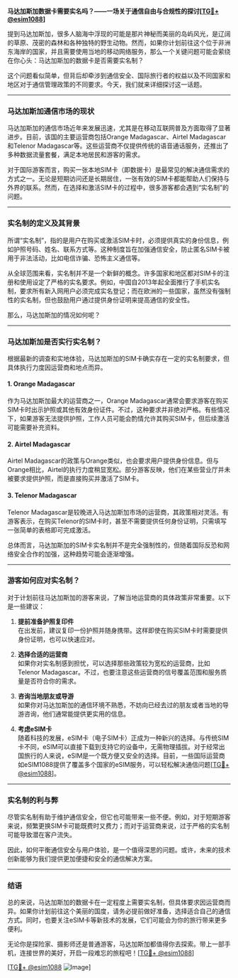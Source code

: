 **马达加斯加数据卡需要实名吗？——一场关于通信自由与合规性的探讨[[TG💪+ @esim1088](https://t.me/s/esim1088)]**

提到马达加斯加，很多人脑海中浮现的可能是那片神秘而美丽的岛屿风光，是辽阔的草原、茂密的森林和各种独特的野生动物。然而，如果你计划前往这个位于非洲东海岸的国家，并且需要使用当地的移动网络服务，那么一个关键问题可能会萦绕在你心头：马达加斯加的数据卡是否需要实名制？

这个问题看似简单，但背后却牵涉到通信安全、国际旅行者的权益以及不同国家和地区对于通信管理政策的不同要求。今天，我们就来详细探讨这一话题。

---

### 马达加斯加通信市场的现状

马达加斯加的通信市场近年来发展迅速，尤其是在移动互联网普及方面取得了显著进步。目前，该国的主要运营商包括Orange Madagascar、Airtel Madagascar和Telenor Madagascar等。这些运营商不仅提供传统的语音通话服务，还推出了多种数据流量套餐，满足本地居民和游客的需求。

对于国际游客而言，购买一张本地SIM卡（即数据卡）是最常见的解决通信需求的方式之一。无论是短期访问还是长期居住，一张有效的SIM卡都能帮助人们保持与外界的联系。然而，在选择和激活SIM卡的过程中，很多游客都会遇到“实名制”的问题。

---

### 实名制的定义及其背景

所谓“实名制”，指的是用户在购买或激活SIM卡时，必须提供真实的身份信息，例如护照号码、姓名、联系方式等。这种制度旨在加强通信安全，防止匿名SIM卡被用于非法活动，比如电信诈骗、恐怖主义通信等。

从全球范围来看，实名制并不是一个新鲜的概念。许多国家和地区都对SIM卡的注册和使用设定了严格的实名要求。例如，中国自2013年起全面推行了手机实名制，要求所有新入网用户必须完成实名登记；而在欧洲的一些国家，虽然没有强制性的实名制，但也鼓励用户通过提供身份证明来提高通信的安全性。

那么，马达加斯加的情况如何呢？

---

### 马达加斯加是否实行实名制？

根据最新的调查和实地体验，马达加斯加的SIM卡确实存在一定的实名制要求，但具体执行力度因运营商和地点而异。

#### 1. **Orange Madagascar**
作为马达加斯加最大的运营商之一，Orange Madagascar通常会要求游客在购买SIM卡时出示护照或其他有效身份证件。不过，这种要求并非绝对严格。有些情况下，如果游客无法提供护照，工作人员可能会酌情允许其购买SIM卡，但后续激活可能需要补充资料。

#### 2. **Airtel Madagascar**
Airtel Madagascar的政策与Orange类似，也会要求用户提供身份信息。但与Orange相比，Airtel的执行力度稍显宽松。部分游客反映，他们在某些营业厅并未被要求提供护照，而是直接购买并激活了SIM卡。

#### 3. **Telenor Madagascar**
Telenor Madagascar是较晚进入马达加斯加市场的运营商，其政策相对灵活。有游客表示，在购买Telenor的SIM卡时，甚至不需要提供任何身份证明，只需填写一张简单的表格即可完成激活。

总体而言，马达加斯加的SIM卡实名制并不是完全强制性的，但随着国际反恐和网络安全合作的加强，这种趋势可能会逐渐增强。

---

### 游客如何应对实名制？

对于计划前往马达加斯加的游客来说，了解当地运营商的具体政策非常重要。以下是一些建议：

1. **提前准备护照复印件**  
   在出发前，建议复印一份护照并随身携带。这样即使在购买SIM卡时需要提供身份证明，也可以快速应对。

2. **选择合适的运营商**  
   如果你对实名制感到担忧，可以选择那些政策较为宽松的运营商，比如Telenor Madagascar。不过，也要注意这些运营商的信号覆盖范围和服务质量是否符合你的需求。

3. **咨询当地朋友或导游**  
   如果你对马达加斯加的通信环境不熟悉，不妨向已经去过的朋友或者当地的导游咨询，他们通常能提供更实用的信息。

4. **考虑eSIM卡**  
   随着科技的发展，eSIM卡（电子SIM卡）正成为一种新兴的选择。与传统SIM卡不同，eSIM可以直接下载到支持它的设备中，无需物理插拔。对于经常出国旅行的人来说，eSIM是一个既方便又安全的选择。目前，一些国际运营商如eSIM1088提供了覆盖多个国家的eSIM服务，可以轻松解决通信问题[[TG💪+ @esim1088](https://t.me/s/esim1088)]。

---

### 实名制的利与弊

尽管实名制有助于维护通信安全，但它也可能带来一些不便。例如，对于短期游客来说，频繁更换SIM卡可能既费时又费力；而对于运营商来说，过于严格的实名制可能导致潜在客户流失。

因此，如何平衡通信安全与用户体验，是一个值得深思的问题。或许，未来的技术创新能够为我们提供更加便捷和安全的通信解决方案。

---

### 结语

总的来说，马达加斯加的数据卡在一定程度上需要实名制，但具体要求因运营商而异。如果你计划前往这个美丽的国度，请务必提前做好准备，选择适合自己的通信方式。同时，也要关注eSIM卡等新技术的发展，它们可能会为你的旅行带来更多便利。

无论你是探险家、摄影师还是普通游客，马达加斯加都值得你去探索。带上一部手机，连接世界的美好，开启一段难忘的旅程吧！[[TG💪+ @esim1088](https://t.me/s/esim1088)]

[[TG💪+ @esim1088](https://t.me/s/esim1088) ![Image](https://i.postimg.cc/4NQfJmqS/Snipaste-2025-05-13-00-14-12.png)]